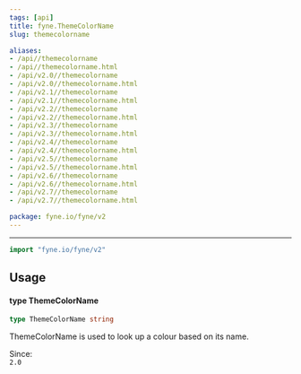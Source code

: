 ```yaml
---
tags: [api]
title: fyne.ThemeColorName
slug: themecolorname

aliases:
- /api//themecolorname
- /api//themecolorname.html
- /api/v2.0//themecolorname
- /api/v2.0//themecolorname.html
- /api/v2.1//themecolorname
- /api/v2.1//themecolorname.html
- /api/v2.2//themecolorname
- /api/v2.2//themecolorname.html
- /api/v2.3//themecolorname
- /api/v2.3//themecolorname.html
- /api/v2.4//themecolorname
- /api/v2.4//themecolorname.html
- /api/v2.5//themecolorname
- /api/v2.5//themecolorname.html
- /api/v2.6//themecolorname
- /api/v2.6//themecolorname.html
- /api/v2.7//themecolorname
- /api/v2.7//themecolorname.html

package: fyne.io/fyne/v2
---
```



---
```go
import "fyne.io/fyne/v2"
```

## Usage

#### type ThemeColorName

```go
type ThemeColorName string
```

ThemeColorName is used to look up a colour based on its name.


<div class="since">Since: <code>
2.0</code></div>
